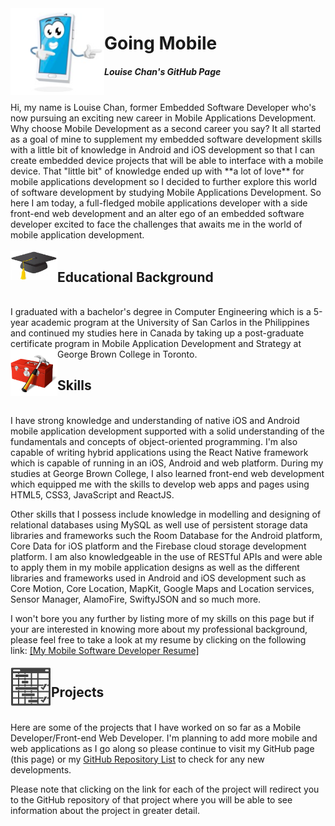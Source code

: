 <img align="left" src="./images/mobile_icon.png" alt="Mobile phone cartoon" width=150 />

# Going Mobile
##### Louise Chan's GitHub Page  
<br>
Hi, my name is Louise Chan, former Embedded Software Developer who's now pursuing an exciting new career in Mobile Applications Development. Why choose Mobile Development as a second career you say? It all started as a goal of mine to supplement my embedded software development skills with a little bit of knowledge in Android and iOS development so that I can create embedded device projects that will be able to interface with a mobile device. That "little bit" of knowledge ended up with **a lot of love** for mobile applications development so I decided to further explore this world of software development by studying Mobile Applications Development. So here I am today, a full-fledged mobile applications developer with a side front-end web development and an alter ego of an embedded software developer excited to face the challenges that awaits me in the world of mobile application development.  
<br><br>
<img align="left" src="./images/graduation_cap.png" alt="Graduation cap icon" width=75 />

## Educational Background
<br>
I graduated with a bachelor's degree in Computer Engineering which is a 5-year academic program at the University of San Carlos in the Philippines and continued my studies here in Canada by taking up a post-graduate certificate program in Mobile Application Development and Strategy at George Brown College in Toronto.  

<img align="left" src="./images/toolbox.png" alt="Toolbox icon" width=75 /> 

## Skills
<br>
I have strong knowledge and understanding of native iOS and Android mobile application development supported with a solid understanding of the fundamentals and concepts of object-oriented programming. I'm also capable of writing hybrid applications using the React Native framework which is capable of running in an iOS, Android and web platform. During my studies at George Brown College, I also learned front-end web development which equipped me with the skills to develop web apps and pages using HTML5, CSS3, JavaScript and ReactJS.   

Other skills that I possess include knowledge in modelling and designing of relational databases using MySQL as well use of persistent storage data libraries and frameworks such the Room Database for the Android platform, Core Data for iOS platform and the Firebase cloud storage development platform. I am also knowledgeable in the use of RESTful APIs and were able to apply them in my mobile application designs as well as the different libraries and frameworks used in Android and iOS development such as Core Motion, Core Location, MapKit, Google Maps and Location services, Sensor Manager, AlamoFire, SwiftyJSON and so much more.

I won't bore you any further by listing more of my skills on this page but if your are interested in knowing more about my professional background, please feel free to take a look at my resume by clicking on the following link: <a href="./docs/LChan Mobile Developer Resume.pdf" target="_blank">[My Mobile Software Developer Resume]</a>
<br><br>
<img align="left" src="./images/project_icon.png" alt="Project schedule icon" width=65 /> 

## Projects
<br>
Here are some of the projects that I have worked on so far as a Mobile Developer/Front-end Web Developer. I'm planning to add more mobile and web applications as I go along so please continue to visit my GitHub page (this page) or my <a href src="https://github.com/lbchanjr?tab=repositories" target="_blank">GitHub Repository List</a> to check for any new developments.   

Please note that clicking on the link for each of the project will redirect you to the GitHub repository of that project where you will be able to see information about the project in greater detail.  









